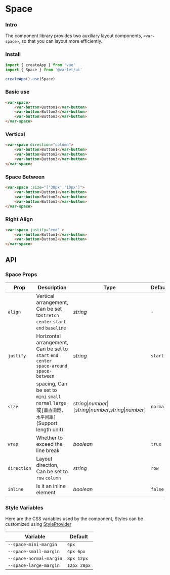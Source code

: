 # Space 

### Intro

The component library provides two auxiliary layout components,
`<var-space>`,
so that you can layout more efficiently.

### Install

```js
import { createApp } from 'vue'
import { Space } from '@varlet/ui'

createApp().use(Space)
```

### Basic use

```html
<var-space>
    <var-button>Button1</var-button>
    <var-button>Button2</var-button>
    <var-button>Button3</var-button>
</var-space>
```

### Vertical

```html
<var-space direction="column">
    <var-button>Button1</var-button>
    <var-button>Button2</var-button>
    <var-button>Button3</var-button>
</var-space>
```

### Space Between

```html
<var-space :size="['30px','10px']">
    <var-button>Button1</var-button>
    <var-button>Button2</var-button>
    <var-button>Button3</var-button>
</var-space>
```

### Right Align

```html
<var-space justify="end" >
    <var-button>Button1</var-button>
    <var-button>Button2</var-button>
</var-space>
```

## API

### Space Props

|     Prop      |      Description     |     Type    |    Default    |
| ------------- | ------------ | ---------- | ----------- |
|    `align`   |   Vertical arrangement, Can be set to`stretch` `center` `start` `end` `baseline` | _string_   |   `-`|
|`justify`|Horizontal arrangement, Can be set to `start` `end` `center` `space-around` `space-between`|_string_|`start`|
|     `size`   |   spacing, Can be set to `mini` `small` `normal` `large`或`[垂直间距, 水平间距]`(Support length unit)| _string_\|_number_\|[_string_\|_number_,_string_\|_number_]|`normal`|
|`wrap`|Whether to exceed the line break|_boolean_|`true`|
|`direction`|Layout direction, Can be set to `row` `column`|_string_|`row`|
|`inline`|Is it an inline element|_boolean_|`false`|


### Style Variables
Here are the CSS variables used by the component, Styles can be customized using [StyleProvider](#/en-US/style-provider)

| Variable | Default |
| --- | --- |
| `--space-mini-margin`|`4px`|
| `--space-small-margin`|`4px 6px`|
| `--space-normal-margin`|`8px 12px`|
| `--space-large-margin`|`12px 20px`|

